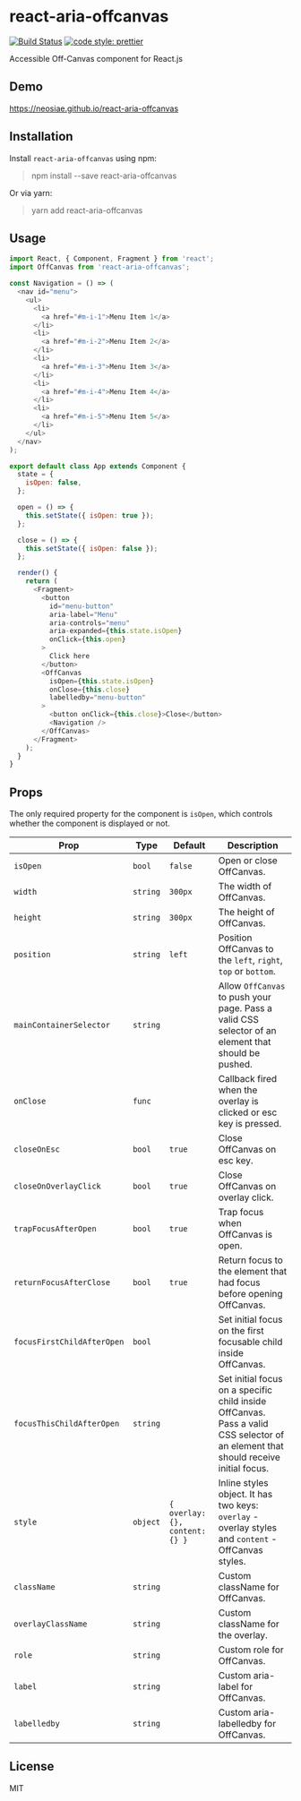 # react-aria-offcanvas
[![Build Status](https://travis-ci.com/neosiae/react-aria-offcanvas.svg?branch=master)](https://travis-ci.com/neosiae/react-aria-offcanvas) [![code style: prettier](https://img.shields.io/badge/code_style-prettier-ff69b4.svg?style=flat-square)](https://github.com/prettier/prettier)

Accessible Off-Canvas component for React.js

## Demo

https://neosiae.github.io/react-aria-offcanvas

## Installation

Install `react-aria-offcanvas` using npm:

> npm install --save react-aria-offcanvas

Or via yarn:

> yarn add react-aria-offcanvas

## Usage

```javascript
import React, { Component, Fragment } from 'react';
import OffCanvas from 'react-aria-offcanvas';

const Navigation = () => (
  <nav id="menu">
    <ul>
      <li>
        <a href="#m-i-1">Menu Item 1</a>
      </li>
      <li>
        <a href="#m-i-2">Menu Item 2</a>
      </li>
      <li>
        <a href="#m-i-3">Menu Item 3</a>
      </li>
      <li>
        <a href="#m-i-4">Menu Item 4</a>
      </li>
      <li>
        <a href="#m-i-5">Menu Item 5</a>
      </li>
    </ul>
  </nav>
);

export default class App extends Component {
  state = {
    isOpen: false,
  };

  open = () => {
    this.setState({ isOpen: true });
  };

  close = () => {
    this.setState({ isOpen: false });
  };

  render() {
    return (
      <Fragment>
        <button
          id="menu-button"
          aria-label="Menu"
          aria-controls="menu"
          aria-expanded={this.state.isOpen}
          onClick={this.open}
        >
          Click here
        </button>
        <OffCanvas
          isOpen={this.state.isOpen}
          onClose={this.close}
          labelledby="menu-button"
        >
          <button onClick={this.close}>Close</button>
          <Navigation />
        </OffCanvas>
      </Fragment>
    );
  }
}
```

## Props 

The only required property for the component is `isOpen`, which controls whether the component is displayed or not.

| Prop | Type | Default | Description |
| ---- | ---- | ------- | ----------- |
| `isOpen` | `bool` | `false` | Open or close OffCanvas. |
| `width` | `string` | `300px` | The width of OffCanvas. | 
| `height` | `string` | `300px` | The height of OffCanvas. |
| `position` | `string` | `left` | Position OffCanvas to the `left`, `right`, `top` or `bottom`. |
| `mainContainerSelector` | `string` | | Allow `OffCanvas` to push your page. Pass a valid CSS selector of an element that should be pushed. |
| `onClose` | `func` | | Callback fired when the overlay is clicked or esc key is pressed. |
| `closeOnEsc` | `bool` | `true` | Close OffCanvas on esc key. |
| `closeOnOverlayClick` | `bool` | `true` | Close OffCanvas on overlay click. | 
| `trapFocusAfterOpen` | `bool` | `true` | Trap focus when OffCanvas is open. |
| `returnFocusAfterClose` | `bool` | `true` | Return focus to the element that had focus before opening OffCanvas. |
| `focusFirstChildAfterOpen` | `bool` | | Set initial focus on the first focusable child inside OffCanvas. |
| `focusThisChildAfterOpen` | `string` | | Set initial focus on a specific child inside OffCanvas. Pass a valid CSS selector of an element that should receive initial focus.
| `style` | `object` | `{ overlay: {}, content: {} }` | Inline styles object. It has two keys: `overlay` - overlay styles and `content` - OffCanvas styles. |
| `className` | `string` | | Custom className for OffCanvas. |
| `overlayClassName` | `string` | | Custom className for the overlay. | 
| `role` | `string` | | Custom role for OffCanvas. |
| `label` | `string` | | Custom aria-label for OffCanvas. |
| `labelledby` | `string` | | Custom aria-labelledby for OffCanvas. |

## License

MIT